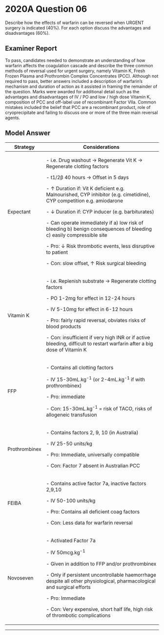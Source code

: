 # 2020A Question 06
Describe how the effects of warfarin can be reversed when URGENT surgery is indicated (40%). For each option discuss the advantages and disadvantages (60%).


## Examiner Report
To pass, candidates needed to demonstrate an understanding of how warfarin affects the coagulation cascade and describe the three common methods of reversal used for urgent surgery, namely Vitamin K, Fresh Frozen Plasma and Prothrombin Complex Concentrates (PCC). Although not required to pass, better answers included a description of warfarin’s mechanism and duration of action as it assisted in framing the remainder of the question. Marks were awarded for additional detail such as the advantages and disadvantages of IV / PO and low / high dose Vitamin K, composition of PCC and off-label use of recombinant Factor VIIa. Common mistakes included the belief that PCC are a recombinant product, role of cryoprecipitate and failing to discuss one or more of the three main reversal agents.

## Model Answer

|Strategy|Considerations|
|--|--|
|Expectant|<p>- i.e. Drug washout → Regenerate Vit K → Regenerate clotting factors</p><p>- t1/2β 40 hours → Offset in 5 days</p><p>- ↑ Duration if: Vit K deficient e.g. Malnourished, CYP inhibitor (e.g. cimetidine), CYP competition e.g. amiodarone</p><p>- ↓ Duration if: CYP inducer (e.g. barbiturates)</p><p>- Can operate immediately if a) low risk of bleeding b) benign consequences of bleeding c) easily compressible site</p><p>- Pro: ↓ Risk thrombotic events, less disruptive to patient</p><p>- Con: slow offset, ↑ Risk surgical bleeding</p>|
|Vitamin K|<p>- i.e. Replenish substrate → Regenerate clotting factors</p><p>- PO 1-2mg for effect in 12-24 hours</p><p>- IV 5-10mg for effect in 6-12 hours</p><p>- Pro: fairly rapid reversal, obviates risks of blood products</p><p>- Con: insufficient if very high INR or if active bleeding, difficult to restart warfarin after a big dose of Vitamin K</p>|
|FFP|<p>- Contains all clotting factors</p><p>- IV 15-30mL.kg<sup>-1</sup> (or 2-4mL.kg<sup>-1</sup> if with prothrombinex)</p><p>- Pro: immediate</p><p>- Con: 15-30mL.kg<sup>-1</sup> = risk of TACO, risks of allogeneic transfusion</p>|
|Prothrombinex|<p>- Contains factors 2, 9, 10 (in Australia)</p><p>- IV 25-50 units/kg</p><p>- Pro: Immediate, universally compatible</p><p>- Con: Factor 7 absent in Australian PCC</p>|
|FEIBA|<p>- Contains active factor 7a, inactive factors 2,9,10</p><p>- IV 50-100 units/kg</p><p>- Pro: Contains all deficient coag factors</p><p>- Con: Less data for warfarin reversal</p>|
|Novoseven|<p>- Activated Factor 7a</p><p>- IV 50mcg.kg<sup>-1</sup></p><p>- Given in addition to FFP and/or prothrombinex</p><p>- Only if persistent uncontrollable haemorrhage despite all other physiological, pharmacological and surgical efforts</p><p>- Pro: Immediate</p><p>- Con: Very expensive, short half life, high risk of thrombotic complications</p>|



--- 

